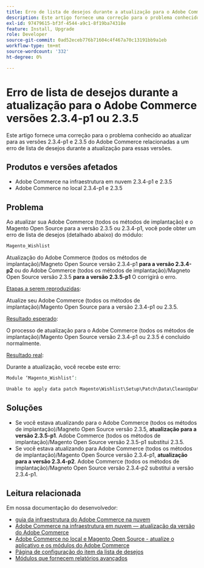 ```yaml
---
title: Erro de lista de desejos durante a atualização para o Adobe Commerce versões 2.3.4-p1 ou 2.3.5
description: Este artigo fornece uma correção para o problema conhecido ao atualizar para as versões 2.3.4-p1 e 2.3.5 do Adobe Commerce relacionadas a um erro de lista de desejos durante a atualização para essas versões.
exl-id: 97479615-bf3f-4544-a9c1-8f19ba74318e
feature: Install, Upgrade
role: Developer
source-git-commit: 0ad52eceb776b71604c4f467a70c13191bb9a1eb
workflow-type: tm+mt
source-wordcount: '332'
ht-degree: 0%

---
```


# Erro de lista de desejos durante a atualização para o Adobe Commerce versões 2.3.4-p1 ou 2.3.5

Este artigo fornece uma correção para o problema conhecido ao atualizar para as versões 2.3.4-p1 e 2.3.5 do Adobe Commerce relacionadas a um erro de lista de desejos durante a atualização para essas versões.

## Produtos e versões afetados

* Adobe Commerce na infraestrutura em nuvem 2.3.4-p1 e 2.3.5
* Adobe Commerce no local 2.3.4-p1 e 2.3.5

## Problema

Ao atualizar sua Adobe Commerce (todos os métodos de implantação) e o Magento Open Source para a versão 2.3.5 ou 2.3.4-p1, você pode obter um erro de lista de desejos (detalhado abaixo) do módulo:

```php
Magento_Wishlist
```

Atualização do Adobe Commerce (todos os métodos de implantação)/Magneto Open Source versão 2.3.4-p1 **para a versão 2.3.4-p2** ou do Adobe Commerce (todos os métodos de implantação)/Magneto Open Source versão 2.3.5 **para a versão 2.3.5-p1** O corrigirá o erro.

<u>Etapas a serem reproduzidas</u>:

Atualize seu Adobe Commerce (todos os métodos de implantação)/Magento Open Source para a versão 2.3.4-p1 ou 2.3.5.

<u>Resultado esperado</u>:

O processo de atualização para o Adobe Commerce (todos os métodos de implantação)/Magento Open Source versão 2.3.4-p1 ou 2.3.5 é concluído normalmente.

<u>Resultado real</u>:

Durante a atualização, você recebe este erro:

```php
Module ‘Magento_Wishlist’:

Unable to apply data patch Magento\Wishlist\Setup\Patch\Data\CleanUpData for module Magento_Wishlist. Original exception message: Unable to unserialize value. Error: Syntax error
```

## Soluções

* Se você estava atualizando para o Adobe Commerce (todos os métodos de implantação)/Magneto Open Source versão 2.3.5, **atualização para a versão 2.3.5-p1**. Adobe Commerce (todos os métodos de implantação)/Magento Open Source versão 2.3.5-p1 substitui 2.3.5.
* Se você estava atualizando para Adobe Commerce (todos os métodos de implantação)/Magento Open Source versão 2.3.4-p1, **atualização para a versão 2.3.4-p2**. Adobe Commerce (todos os métodos de implantação)/Magneto Open Source versão 2.3.4-p2 substitui a versão 2.3.4-p1.

## Leitura relacionada

Em nossa documentação do desenvolvedor:

* [guia da infraestrutura do Adobe Commerce na nuvem](https://devdocs.magento.com/cloud/bk-cloud.html)
* [Adobe Commerce na infraestrutura em nuvem — atualização da versão do Adobe Commerce](https://devdocs.magento.com/cloud/project/project-upgrade.html)
* [Adobe Commerce no local e Magento Open Source - atualize o aplicativo e os módulos do Adobe Commerce](https://devdocs.magento.com/guides/v2.3/comp-mgr/bk-compman-upgrade-guide.html)
* [Página de configuração do item da lista de desejos](https://devdocs.magento.com/guides/v2.3/frontend-dev-guide/layouts/product-layouts.html#wishlist-item-configure-page)
* [Módulos que fornecem relatórios avançados](https://devdocs.magento.com/guides/v2.3/advanced-reporting/modules.html)
